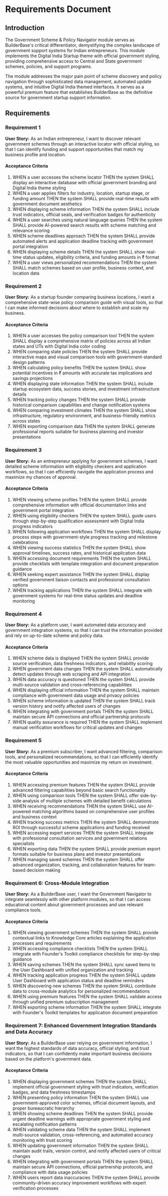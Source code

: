 # Requirements Document

## Introduction

The Government Scheme & Policy Navigator module serves as BuilderBase's critical differentiator, demystifying the complex landscape of government support systems for Indian entrepreneurs. This module implements the Digital India Startup theme with official government styling, providing comprehensive access to Central and State government schemes, policies, and support programs.

The module addresses the major pain point of scheme discovery and policy navigation through sophisticated data management, automated update systems, and intuitive Digital India themed interfaces. It serves as a powerful premium feature that establishes BuilderBase as the definitive source for government startup support information.

## Requirements

### Requirement 1

**User Story:** As an Indian entrepreneur, I want to discover relevant government schemes through an interactive locator with official styling, so that I can identify funding and support opportunities that match my business profile and location.

#### Acceptance Criteria

1. WHEN a user accesses the scheme locator THEN the system SHALL display an interactive database with official government branding and Digital India theme styling
2. WHEN a user applies filters for industry, location, startup stage, or funding amount THEN the system SHALL provide real-time results with government document aesthetics
3. WHEN displaying scheme information THEN the system SHALL include trust indicators, official seals, and verification badges for authenticity
4. WHEN a user searches using natural language queries THEN the system SHALL provide AI-powered search results with scheme matching and relevance scoring
5. WHEN scheme deadlines approach THEN the system SHALL provide automated alerts and application deadline tracking with government portal integration
6. WHEN displaying scheme details THEN the system SHALL show real-time status updates, eligibility criteria, and funding amounts in ₹ format
7. WHEN a user views personalized recommendations THEN the system SHALL match schemes based on user profile, business context, and location data

### Requirement 2

**User Story:** As a startup founder comparing business locations, I want a comprehensive state-wise policy comparison guide with visual tools, so that I can make informed decisions about where to establish and scale my business.

#### Acceptance Criteria

1. WHEN a user accesses the policy comparison tool THEN the system SHALL display a comprehensive matrix of policies across all Indian states and UTs with Digital India color coding
2. WHEN comparing state policies THEN the system SHALL provide interactive maps and visual comparison tools with government-standard design patterns
3. WHEN calculating policy benefits THEN the system SHALL show potential incentives in ₹ amounts with accurate tax implications and savings projections
4. WHEN displaying state information THEN the system SHALL include startup ecosystem data, success stories, and investment infrastructure details
5. WHEN tracking policy changes THEN the system SHALL provide historical comparison capabilities and change notification systems
6. WHEN comparing investment climates THEN the system SHALL show infrastructure, regulatory environment, and business-friendly metrics across states
7. WHEN exporting comparison data THEN the system SHALL generate professional reports suitable for business planning and investor presentations

### Requirement 3

**User Story:** As an entrepreneur applying for government schemes, I want detailed scheme information with eligibility checkers and application workflows, so that I can efficiently navigate the application process and maximize my chances of approval.

#### Acceptance Criteria

1. WHEN viewing scheme profiles THEN the system SHALL provide comprehensive information with official documentation links and government portal integration
2. WHEN using eligibility checkers THEN the system SHALL guide users through step-by-step qualification assessment with Digital India progress indicators
3. WHEN following application workflows THEN the system SHALL display process steps with government-style progress tracking and milestone celebrations
4. WHEN viewing success statistics THEN the system SHALL show approval timelines, success rates, and historical application data
5. WHEN accessing document requirements THEN the system SHALL provide checklists with template integration and document preparation guidance
6. WHEN seeking expert assistance THEN the system SHALL display verified government liaison contacts and professional consultation options
7. WHEN tracking applications THEN the system SHALL integrate with government systems for real-time status updates and deadline monitoring

### Requirement 4

**User Story:** As a platform user, I want automated data accuracy and government integration systems, so that I can trust the information provided and rely on up-to-date scheme and policy data.

#### Acceptance Criteria

1. WHEN scheme data is displayed THEN the system SHALL provide source verification, data freshness indicators, and reliability scoring
2. WHEN government data changes THEN the system SHALL automatically detect updates through web scraping and API integration
3. WHEN data accuracy is questioned THEN the system SHALL provide multi-source validation and cross-referencing capabilities
4. WHEN displaying official information THEN the system SHALL maintain compliance with government data usage and privacy policies
5. WHEN scheme information is updated THEN the system SHALL track version history and notify affected users of changes
6. WHEN integrating with government portals THEN the system SHALL maintain secure API connections and official partnership protocols
7. WHEN quality assurance is required THEN the system SHALL implement manual verification workflows for critical updates and changes

### Requirement 5

**User Story:** As a premium subscriber, I want advanced filtering, comparison tools, and personalized recommendations, so that I can efficiently identify the most valuable opportunities and maximize my return on investment.

#### Acceptance Criteria

1. WHEN accessing premium features THEN the system SHALL provide advanced filtering capabilities beyond basic search functionality
2. WHEN using comparison tools THEN the system SHALL offer side-by-side analysis of multiple schemes with detailed benefit calculations
3. WHEN receiving recommendations THEN the system SHALL use AI-powered matching algorithms based on comprehensive user profiles and business context
4. WHEN tracking success metrics THEN the system SHALL demonstrate ROI through successful scheme applications and funding received
5. WHEN accessing expert services THEN the system SHALL integrate with professional consultation services and government relations specialists
6. WHEN exporting data THEN the system SHALL provide premium export formats suitable for business plans and investor presentations
7. WHEN managing saved schemes THEN the system SHALL offer advanced organization, tracking, and collaboration features for team-based decision making

### Requirement 6: Cross-Module Integration

**User Story:** As a BuilderBase user, I want the Government Navigator to integrate seamlessly with other platform modules, so that I can access educational content about government processes and use relevant compliance tools.

#### Acceptance Criteria

1. WHEN viewing government schemes THEN the system SHALL provide contextual links to Knowledge Core articles explaining the application processes and requirements
2. WHEN accessing compliance checklists THEN the system SHALL integrate with Founder's Toolkit compliance checklists for step-by-step guidance
3. WHEN saving schemes THEN the system SHALL sync saved items to the User Dashboard with unified organization and tracking
4. WHEN tracking application progress THEN the system SHALL update User Dashboard with application status and deadline reminders
5. WHEN discovering new schemes THEN the system SHALL contribute data to cross-module analytics for personalized recommendations
6. WHEN using premium features THEN the system SHALL validate access through unified premium subscription management
7. WHEN exporting scheme information THEN the system SHALL integrate with Founder's Toolkit templates for application document preparation

### Requirement 7: Enhanced Government Integration Standards and Data Accuracy

**User Story:** As a BuilderBase user relying on government information, I want the highest standards of data accuracy, official styling, and trust indicators, so that I can confidently make important business decisions based on the platform's government data.

#### Acceptance Criteria

1. WHEN displaying government schemes THEN the system SHALL implement official government styling with trust indicators, verification badges, and data freshness timestamps
2. WHEN presenting policy information THEN the system SHALL use government-approved color schemes, official document layouts, and proper bureaucratic hierarchy
3. WHEN showing scheme deadlines THEN the system SHALL provide urgent deadline warnings with appropriate government styling and escalating notification patterns
4. WHEN validating scheme data THEN the system SHALL implement multi-source validation, cross-referencing, and automated accuracy monitoring with trust scoring
5. WHEN updating government information THEN the system SHALL maintain audit trails, version control, and notify affected users of critical changes
6. WHEN integrating with government portals THEN the system SHALL maintain secure API connections, official partnership protocols, and compliance with data usage policies
7. WHEN users report data inaccuracies THEN the system SHALL provide community-driven accuracy improvement workflows with expert verification processes